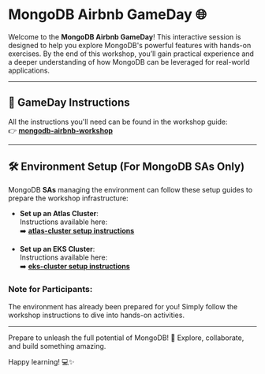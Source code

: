 # MongoDB Airbnb GameDay 🌐  

Welcome to the **MongoDB Airbnb GameDay**! This interactive session is designed to help you explore MongoDB's powerful features with hands-on exercises. By the end of this workshop, you’ll gain practical experience and a deeper understanding of how MongoDB can be leveraged for real-world applications.  

---

## 🔗 GameDay Instructions  
All the instructions you'll need can be found in the workshop guide:  
👉 **[mongodb-airbnb-workshop](https://simonegaiera.github.io/mongodb-airbnb-workshop/)**  

---

## 🛠️ Environment Setup (For MongoDB SAs Only)  

MongoDB **SAs** managing the environment can follow these setup guides to prepare the workshop infrastructure:   

- **Set up an Atlas Cluster**:  
  Instructions available here:  
  ➡️ **[atlas-cluster setup instructions](https://github.com/simonegaiera/mongodb-airbnb-workshop/tree/main/utils/atlas-cluster)**  

- **Set up an EKS Cluster**:  
  Instructions available here:  
  ➡️ **[eks-cluster setup instructions](https://github.com/simonegaiera/mongodb-airbnb-workshop/tree/main/utils/openvscode-eks)**  

### Note for Participants:  
The environment has already been prepared for you! Simply follow the workshop instructions to dive into hands-on activities.

---

Prepare to unleash the full potential of MongoDB! 🚀 Explore, collaborate, and build something amazing.

Happy learning! 💻✨  